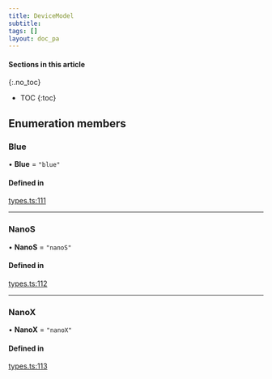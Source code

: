 ```yaml
---
title: DeviceModel
subtitle:
tags: []
layout: doc_pa
---
```


#### Sections in this article
{:.no_toc}
* TOC
{:toc}

## Enumeration members

### Blue

• **Blue** = `"blue"`

#### Defined in

[types.ts:111](https://github.com/LedgerHQ/ledger-live-platform-sdk/blob/248c4d7/src/types.ts#L111)

___

### NanoS

• **NanoS** = `"nanoS"`

#### Defined in

[types.ts:112](https://github.com/LedgerHQ/ledger-live-platform-sdk/blob/248c4d7/src/types.ts#L112)

___

### NanoX

• **NanoX** = `"nanoX"`

#### Defined in

[types.ts:113](https://github.com/LedgerHQ/ledger-live-platform-sdk/blob/248c4d7/src/types.ts#L113)
